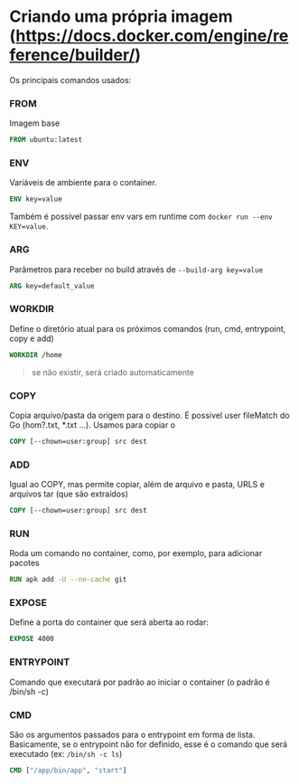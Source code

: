 # Criando uma própria imagem (https://docs.docker.com/engine/reference/builder/)

Os principais comandos usados:

### FROM

Imagem base

```dockerfile
FROM ubuntu:latest
```

### ENV

Variáveis de ambiente para o container.

```dockerfile
ENV key=value
```

Também é possível passar env vars em runtime com `docker run --env KEY=value`.

### ARG

Parâmetros para receber no build através de `--build-arg key=value`

```dockerfile
ARG key=default_value
```

### WORKDIR

Define o diretório atual para os próximos comandos (run, cmd, entrypoint, copy e add)

```dockerfile
WORKDIR /home
```
> se não existir, será criado automaticamente

### COPY

Copia arquivo/pasta da origem para o destino. É possível user fileMatch do Go (hom?.txt, *.txt ...). Usamos para copiar o 

```dockerfile
COPY [--chown=user:group] src dest
```

### ADD

Igual ao COPY, mas permite copiar, além de arquivo e pasta, URLS e arquivos tar (que são extraídos)

```dockerfile
COPY [--chown=user:group] src dest
```

### RUN

Roda um comando no container, como, por exemplo, para adicionar pacotes

```dockerfile
RUN apk add -U --no-cache git 
```

### EXPOSE

Define a porta do container que será aberta ao rodar:

```dockerfile
EXPOSE 4000
```

### ENTRYPOINT

Comando que executará por padrão ao iniciar o container (o padrão é /bin/sh -c)

### CMD

São os argumentos passados para o entrypoint em forma de lista. Basicamente, se o entrypoint não for definido, esse é o comando que será executado (ex: `/bin/sh -c ls`)

```dockerfile
CMD ["/app/bin/app", "start"]
```
